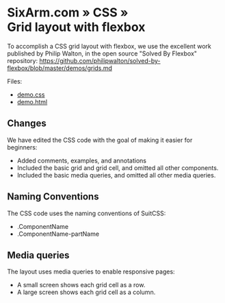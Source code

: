 # SixArm.com » CSS » <br> Grid layout with flexbox

To accomplish a CSS grid layout with flexbox,
we use the excellent work published by Philip Walton,
in the open source "Solved By Flexbox" repository:
https://github.com/philipwalton/solved-by-flexbox/blob/master/demos/grids.md

Files:

  * [demo.css](demo.css)
  * [demo.html](demo.html)


## Changes ##

We have edited the CSS code with the goal of making it easier for beginners:

 * Added comments, examples, and annotations
 * Included the basic grid and grid cell, and omitted all other components.
 * Included the basic media queries, and omitted all other media queries.


## Naming Conventions ##

The CSS code uses the naming conventions of SuitCSS:

  * .ComponentName
  * .ComponentName-partName


## Media queries ##

The layout uses media queries to enable responsive pages:

 * A small screen shows each grid cell as a row.
 * A large screen shows each grid cell as a column.

